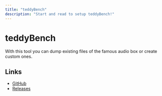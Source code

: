 ```yaml
---
title: "teddyBench"
description: "Start and read to setup teddyBench!"
---
```

# teddyBench
With this tool you can dump existing files of the famous audio box or create custom ones.
## Links
* [GitHub](https://github.com/toniebox-reverse-engineering/teddy)
* [Releases](https://github.com/toniebox-reverse-engineering/teddy/releases)
